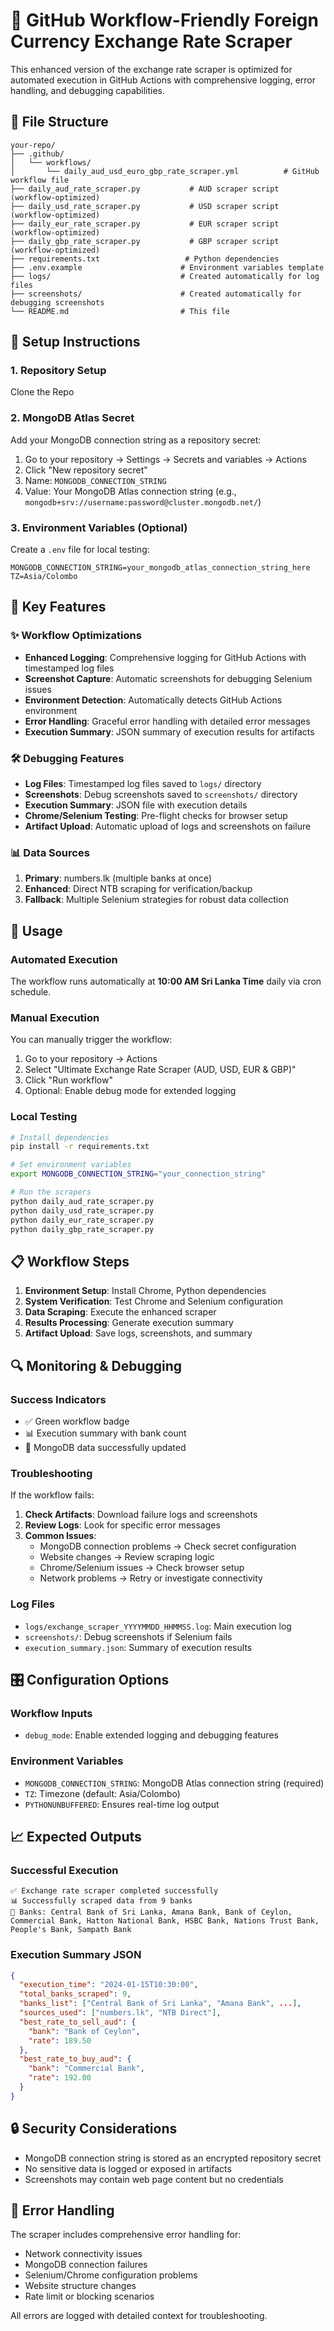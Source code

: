# 🚀 GitHub Workflow-Friendly Foreign Currency Exchange Rate Scraper

This enhanced version of the exchange rate scraper is optimized for automated execution in GitHub Actions with comprehensive logging, error handling, and debugging capabilities.

## 📁 File Structure

```
your-repo/
├── .github/
│   └── workflows/
│       └── daily_aud_usd_euro_gbp_rate_scraper.yml          # GitHub workflow file
├── daily_aud_rate_scraper.py           # AUD scraper script (workflow-optimized)
├── daily_usd_rate_scraper.py           # USD scraper script (workflow-optimized)
├── daily_eur_rate_scraper.py           # EUR scraper script (workflow-optimized)
├── daily_gbp_rate_scraper.py           # GBP scraper script (workflow-optimized)
├── requirements.txt                   # Python dependencies
├── .env.example                      # Environment variables template
├── logs/                             # Created automatically for log files
├── screenshots/                      # Created automatically for debugging screenshots
└── README.md                         # This file
```

## 🔧 Setup Instructions

### 1. Repository Setup

Clone the Repo

### 2. MongoDB Atlas Secret

Add your MongoDB connection string as a repository secret:

1. Go to your repository → Settings → Secrets and variables → Actions
2. Click "New repository secret"
3. Name: `MONGODB_CONNECTION_STRING`
4. Value: Your MongoDB Atlas connection string (e.g., `mongodb+srv://username:password@cluster.mongodb.net/`)

### 3. Environment Variables (Optional)

Create a `.env` file for local testing:

```env
MONGODB_CONNECTION_STRING=your_mongodb_atlas_connection_string_here
TZ=Asia/Colombo
```

## 🎯 Key Features

### ✨ **Workflow Optimizations**

- **Enhanced Logging**: Comprehensive logging for GitHub Actions with timestamped log files
- **Screenshot Capture**: Automatic screenshots for debugging Selenium issues
- **Environment Detection**: Automatically detects GitHub Actions environment
- **Error Handling**: Graceful error handling with detailed error messages
- **Execution Summary**: JSON summary of execution results for artifacts

### 🛠️ **Debugging Features**

- **Log Files**: Timestamped log files saved to `logs/` directory
- **Screenshots**: Debug screenshots saved to `screenshots/` directory
- **Execution Summary**: JSON file with execution details
- **Chrome/Selenium Testing**: Pre-flight checks for browser setup
- **Artifact Upload**: Automatic upload of logs and screenshots on failure

### 📊 **Data Sources**

1. **Primary**: numbers.lk (multiple banks at once)
2. **Enhanced**: Direct NTB scraping for verification/backup
3. **Fallback**: Multiple Selenium strategies for robust data collection

## 🚀 Usage

### Automated Execution

The workflow runs automatically at **10:00 AM Sri Lanka Time** daily via cron schedule.

### Manual Execution

You can manually trigger the workflow:

1. Go to your repository → Actions
2. Select "Ultimate Exchange Rate Scraper (AUD, USD, EUR & GBP)"
3. Click "Run workflow"
4. Optional: Enable debug mode for extended logging

### Local Testing

```bash
# Install dependencies
pip install -r requirements.txt

# Set environment variables
export MONGODB_CONNECTION_STRING="your_connection_string"

# Run the scrapers
python daily_aud_rate_scraper.py
python daily_usd_rate_scraper.py
python daily_eur_rate_scraper.py
python daily_gbp_rate_scraper.py
```

## 📋 Workflow Steps

1. **Environment Setup**: Install Chrome, Python dependencies
2. **System Verification**: Test Chrome and Selenium configuration
3. **Data Scraping**: Execute the enhanced scraper
4. **Results Processing**: Generate execution summary
5. **Artifact Upload**: Save logs, screenshots, and summary

## 🔍 Monitoring & Debugging

### Success Indicators

- ✅ Green workflow badge
- 📊 Execution summary with bank count
- 🏦 MongoDB data successfully updated

### Troubleshooting

If the workflow fails:

1. **Check Artifacts**: Download failure logs and screenshots
2. **Review Logs**: Look for specific error messages
3. **Common Issues**:
   - MongoDB connection problems → Check secret configuration
   - Website changes → Review scraping logic
   - Chrome/Selenium issues → Check browser setup
   - Network problems → Retry or investigate connectivity

### Log Files

- `logs/exchange_scraper_YYYYMMDD_HHMMSS.log`: Main execution log
- `screenshots/`: Debug screenshots if Selenium fails
- `execution_summary.json`: Summary of execution results

## 🎛️ Configuration Options

### Workflow Inputs

- `debug_mode`: Enable extended logging and debugging features

### Environment Variables

- `MONGODB_CONNECTION_STRING`: MongoDB Atlas connection string (required)
- `TZ`: Timezone (default: Asia/Colombo)
- `PYTHONUNBUFFERED`: Ensures real-time log output

## 📈 Expected Outputs

### Successful Execution

```
✅ Exchange rate scraper completed successfully
📊 Successfully scraped data from 9 banks
🏦 Banks: Central Bank of Sri Lanka, Amana Bank, Bank of Ceylon, Commercial Bank, Hatton National Bank, HSBC Bank, Nations Trust Bank, People's Bank, Sampath Bank
```

### Execution Summary JSON

```json
{
  "execution_time": "2024-01-15T10:30:00",
  "total_banks_scraped": 9,
  "banks_list": ["Central Bank of Sri Lanka", "Amana Bank", ...],
  "sources_used": ["numbers.lk", "NTB Direct"],
  "best_rate_to_sell_aud": {
    "bank": "Bank of Ceylon",
    "rate": 189.50
  },
  "best_rate_to_buy_aud": {
    "bank": "Commercial Bank",
    "rate": 192.00
  }
}
```

## 🔒 Security Considerations

- MongoDB connection string is stored as an encrypted repository secret
- No sensitive data is logged or exposed in artifacts
- Screenshots may contain web page content but no credentials

## 🚨 Error Handling

The scraper includes comprehensive error handling for:

- Network connectivity issues
- MongoDB connection failures
- Selenium/Chrome configuration problems
- Website structure changes
- Rate limit or blocking scenarios

All errors are logged with detailed context for troubleshooting.
